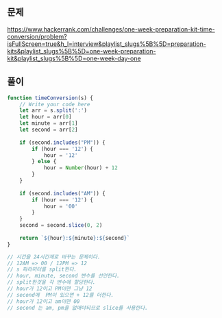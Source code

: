 ## 문제
https://www.hackerrank.com/challenges/one-week-preparation-kit-time-conversion/problem?isFullScreen=true&h_l=interview&playlist_slugs%5B%5D=preparation-kits&playlist_slugs%5B%5D=one-week-preparation-kit&playlist_slugs%5B%5D=one-week-day-one
## 풀이
```javascript
function timeConversion(s) {
    // Write your code here
    let arr = s.split(':')
    let hour = arr[0]
    let minute = arr[1]
    let second = arr[2]
    
    if (second.includes("PM")) {
        if (hour === '12') {
            hour = '12'
        } else {
            hour = Number(hour) + 12
        }
    }
    
    if (second.includes("AM")) {
        if (hour === '12') {
            hour = '00'
        }
    }
    second = second.slice(0, 2)
    
    return `${hour}:${minute}:${second}`
}

// 시간을 24시간제로 바꾸는 문제이다.
// 12AM => 00 / 12PM => 12
// s 파라미터를 split한다.
// hour, minute, second 변수를 선언한다.
// split한것을 각 변수에 할당한다.
// hour가 12이고 PM이면 그냥 12
// second에  PM이 있으면 + 12를 더한다.
// hour가 12이고 am이면 00
// second 는 am, pm을 없애야되므로 slice를 사용한다.
```
